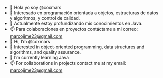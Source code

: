- 👋 Hola yo soy @coxmars
- 👀 Interesado en programación orientada a objetos, estructuras de datos y algoritmos, y control de calidad.
- 🌱 Actualmente estoy profundizando mis conocimientos en Java.
- 📫 Para colaboraciones en proyectos contáctame a mi correo: marcojime23@gmail.com
- 👋 Hi, I’m @coxmars
- 👀 Interested in object-oriented programming, data structures and algorithms, and quality assurance.
- 🌱 I’m currently learning Java
- 📫 For collaborations in projects contact me at my email: marcojime23@gmail.com
